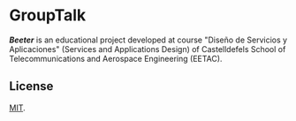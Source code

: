 # GroupTalk
_**Beeter**_ is an educational project developed at course "Diseño de Servicios y Aplicaciones" (Services and Applications Design) of
 Castelldefels School of Telecommunications and Aerospace Engineering (EETAC).

## License
[MIT](./LICENSE).
